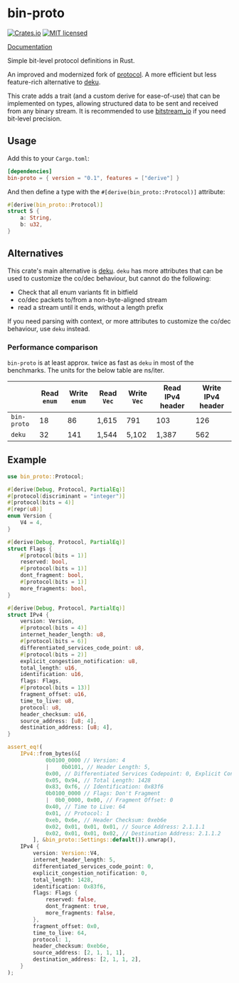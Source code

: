 # bin-proto

[![Crates.io](https://img.shields.io/crates/v/bin-proto.svg)](https://crates.io/crates/bin-proto)
[![MIT licensed](https://img.shields.io/badge/license-MIT-blue.svg)](./LICENSE)

[Documentation](https://docs.rs/bin-proto)

Simple bit-level protocol definitions in Rust.

An improved and modernized fork of [protocol](https://crates.io/crates/bin-proto). A more efficient but less feature-rich alternative to [deku](https://crates.io/crates/deku).

This crate adds a trait (and a custom derive for ease-of-use) that can be
implemented on types, allowing structured data to be sent and received from
any binary stream. It is recommended to use [bitstream_io](https://docs.rs/bitstream-io/latest/bitstream_io/) if you need bit-level precision.

## Usage

Add this to your `Cargo.toml`:

```toml
[dependencies]
bin-proto = { version = "0.1", features = ["derive"] }
```

And then define a type with the `#[derive(bin_proto::Protocol)]` attribute:

```rust
#[derive(bin_proto::Protocol)]
struct S {
    a: String,
    b: u32,
}
```

## Alternatives

This crate's main alternative is [deku](https://crates.io/crates/deku). `deku` has more attributes that can be used to customize the co/dec behaviour, but cannot do the following:
- Check that all enum variants fit in bitfield
- co/dec packets to/from a non-byte-aligned stream
- read a stream until it ends, without a length prefix

If you need parsing with context, or more attributes to customize the co/dec behaviour, use `deku` instead.

### Performance comparison

`bin-proto` is at least approx. twice as fast as `deku` in most of the benchmarks. The units for the below table are ns/iter.

|             | Read `enum` | Write `enum` | Read `Vec` | Write `Vec` | Read IPv4 header | Write IPv4 header |
|-------------|-------------|--------------|------------|-------------|------------------|-------------------|
| `bin-proto` | 18          | 86           | 1,615      | 791         | 103              | 126               |
| `deku`      | 32          | 141          | 1,544      | 5,102       | 1,387            | 562               |

## Example

```rust
use bin_proto::Protocol;

#[derive(Debug, Protocol, PartialEq)]
#[protocol(discriminant = "integer")]
#[protocol(bits = 4)]
#[repr(u8)]
enum Version {
    V4 = 4,
}

#[derive(Debug, Protocol, PartialEq)]
struct Flags {
    #[protocol(bits = 1)]
    reserved: bool,
    #[protocol(bits = 1)]
    dont_fragment: bool,
    #[protocol(bits = 1)]
    more_fragments: bool,
}

#[derive(Debug, Protocol, PartialEq)]
struct IPv4 {
    version: Version,
    #[protocol(bits = 4)]
    internet_header_length: u8,
    #[protocol(bits = 6)]
    differentiated_services_code_point: u8,
    #[protocol(bits = 2)]
    explicit_congestion_notification: u8,
    total_length: u16,
    identification: u16,
    flags: Flags,
    #[protocol(bits = 13)]
    fragment_offset: u16,
    time_to_live: u8,
    protocol: u8,
    header_checksum: u16,
    source_address: [u8; 4],
    destination_address: [u8; 4],
}

assert_eq!(
    IPv4::from_bytes(&[
            0b0100_0000 // Version: 4
            |    0b0101, // Header Length: 5,
            0x00, // Differentiated Services Codepoint: 0, Explicit Congestion Notification: 0
            0x05, 0x94, // Total Length: 1428
            0x83, 0xf6, // Identification: 0x83f6
            0b0100_0000 // Flags: Don't Fragment
            |  0b0_0000, 0x00, // Fragment Offset: 0
            0x40, // Time to Live: 64
            0x01, // Protocol: 1
            0xeb, 0x6e, // Header Checksum: 0xeb6e
            0x02, 0x01, 0x01, 0x01, // Source Address: 2.1.1.1
            0x02, 0x01, 0x01, 0x02, // Destination Address: 2.1.1.2
        ], &bin_proto::Settings::default()).unwrap(),
    IPv4 {
        version: Version::V4,
        internet_header_length: 5,
        differentiated_services_code_point: 0,
        explicit_congestion_notification: 0,
        total_length: 1428,
        identification: 0x83f6,
        flags: Flags {
            reserved: false,
            dont_fragment: true,
            more_fragments: false,
        },
        fragment_offset: 0x0,
        time_to_live: 64,
        protocol: 1,
        header_checksum: 0xeb6e,
        source_address: [2, 1, 1, 1],
        destination_address: [2, 1, 1, 2],
    }
);
```
